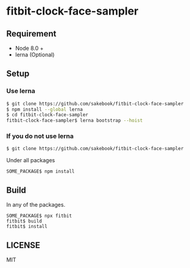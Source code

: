 # fitbit-clock-face-sampler


## Requirement
- Node 8.0 +
- lerna (Optional)


## Setup
### Use lerna

```sh
$ git clone https://github.com/sakebook/fitbit-clock-face-sampler
$ npm install --global lerna
$ cd fitbit-clock-face-sampler
fitbit-clock-face-sampler$ lerna bootstrap --hoist
```

### If you do not use lerna

```sh
$ git clone https://github.com/sakebook/fitbit-clock-face-sampler
```

Under all packages

```
SOME_PACKAGE$ npm install
```

## Build

In any of the packages.

```
SOME_PACKAGE$ npx fitbit
fitbit$ build
fitbit$ install
```

## LICENSE

MIT
